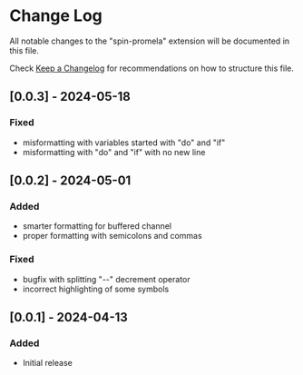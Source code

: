 # Change Log

All notable changes to the "spin-promela" extension will be documented in this file.

Check [Keep a Changelog](http://keepachangelog.com/) for recommendations on how to structure this file.

## [0.0.3] - 2024-05-18

### Fixed
- misformatting with variables started with "do" and "if"
- misformatting with "do" and "if" with no new line

## [0.0.2] - 2024-05-01

### Added
- smarter formatting for buffered channel
- proper formatting with semicolons and commas
### Fixed
- bugfix with splitting "--" decrement operator
- incorrect highlighting of some symbols

## [0.0.1] - 2024-04-13

### Added
- Initial release